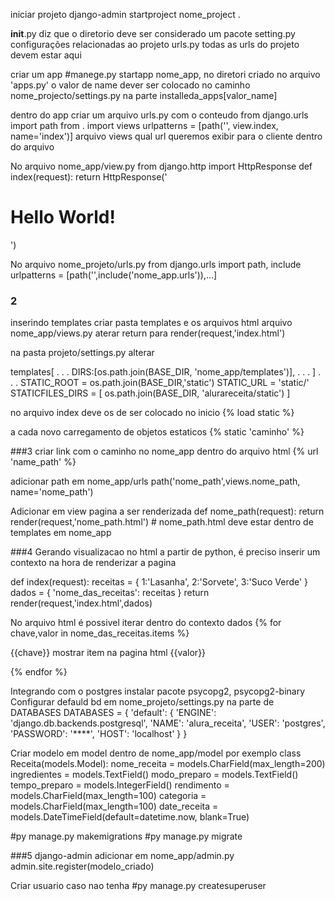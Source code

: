 iniciar projeto
django-admin startproject nome_project .

__init__.py diz que o diretorio deve ser considerado um pacote
setting.py configurações relacionadas ao projeto
urls.py todas as urls do projeto devem estar aqui

criar um app 
#manege.py startapp nome_app, no diretori criado no arquivo 'apps.py' o valor de name dever ser colocado no caminho nome_projecto/settings.py na parte installeda_apps[valor_name]

dentro do app criar um arquivo urls.py com o conteudo 
from django.urls import path
from . import views
urlpatterns = [path('', view.index, name='index')]
arquivo views qual url queremos exibir para o cliente dentro do arquivo 


No arquivo nome_app/view.py
from django.http import HttpResponse
def index(request): 
    return HttpResponse('<h1>Hello World!</h1>')

No arquivo nome_projeto/urls.py
from django.urls import path, include
urlpatterns = [path('',include('nome_app.urls')),...]

### 2
inserindo templates
criar pasta templates e os arquivos html 
arquivo nome_app/views.py aterar return para render(request,'index.html')


na pasta projeto/settings.py alterar

templates[
.
.
.
DIRS:[os.path.join(BASE_DIR, 'nome_app/templates')],
.
.
.
]
.
.
.
STATIC_ROOT = os.path.join(BASE_DIR,'static')
STATIC_URL = 'static/'
STATICFILES_DIRS = [
    os.path.join(BASE_DIR, 'alurareceita/static')
]

no arquivo index deve os de ser colocado no inicio
{% load static %}

a cada novo carregamento de objetos estaticos
{% static 'caminho' %}

###3
criar link
com o caminho no nome_app
dentro do arquivo html
{% url 'name_path' %}

adicionar path em nome_app/urls
path('nome_path',views.nome_path, name='nome_path')

Adicionar em view pagina a ser renderizada
def nome_path(request):
    return render(request,'nome_path.html') # nome_path.html deve estar dentro de templates em nome_app

###4
Gerando visualizacao no html a partir de python, é preciso inserir um contexto na hora de renderizar a pagina

def index(request): 
    receitas = {
        1:'Lasanha',
        2:'Sorvete',
        3:'Suco Verde'
    }
    dados = {
        'nome_das_receitas': receitas
    }
    return render(request,'index.html',dados)

No arquivo html é possivel iterar dentro do contexto dados
{% for chave,valor in nome_das_receitas.items %}

{{chave}} mostrar item na pagina html
{{valor}} 

{% endfor %}


Integrando com o postgres
instalar pacote psycopg2, psycopg2-binary
Configurar defauld bd em nome_projeto/settings.py na parte de DATABASES
DATABASES = {
    'default': {
        'ENGINE': 'django.db.backends.postgresql',
        'NAME': 'alura_receita',
        'USER': 'postgres',
        'PASSWORD': '****',
        'HOST': 'localhost'
    }
}

Criar modelo em model dentro de nome_app/model por exemplo
class Receita(models.Model):
    nome_receita = models.CharField(max_length=200)
    ingredientes = models.TextField()
    modo_preparo = models.TextField()
    tempo_preparo = models.IntegerField()
    rendimento = models.CharField(max_length=100)
    categoria = models.CharField(max_length=100)
    date_receita = models.DateTimeField(default=datetime.now, blank=True)

#py manage.py makemigrations
#py manage.py migrate

###5
django-admin adicionar em nome_app/admin.py
admin.site.register(modelo_criado)

Criar usuario caso nao tenha
#py manage.py createsuperuser



